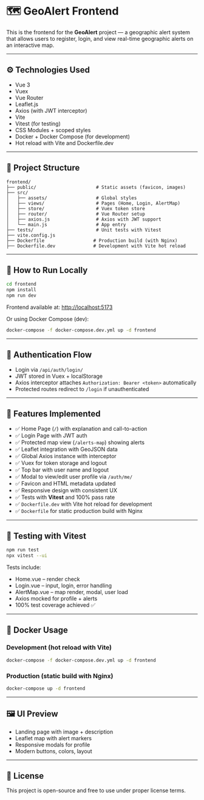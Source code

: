 # 🗺️ GeoAlert Frontend

This is the frontend for the **GeoAlert** project — a geographic alert system that allows users to register, login, and view real-time geographic alerts on an interactive map.

---

## ⚙️ Technologies Used

- Vue 3
- Vuex
- Vue Router
- Leaflet.js
- Axios (with JWT interceptor)
- Vite
- Vitest (for testing)
- CSS Modules + scoped styles
- Docker + Docker Compose (for development)
- Hot reload with Vite and Dockerfile.dev

---

## 📁 Project Structure

```
frontend/
├── public/                      # Static assets (favicon, images)
├── src/
│   ├── assets/                  # Global styles
│   ├── views/                   # Pages (Home, Login, AlertMap)
│   ├── store/                   # Vuex token store
│   ├── router/                  # Vue Router setup
│   ├── axios.js                 # Axios with JWT support
│   └── main.js                  # App entry
├── tests/                       # Unit tests with Vitest
├── vite.config.js
├── Dockerfile                  # Production build (with Nginx)
├── Dockerfile.dev              # Development with Vite hot reload
```

---

## 🚀 How to Run Locally

```bash
cd frontend
npm install
npm run dev
```

Frontend available at: [http://localhost:5173](http://localhost:5173)

Or using Docker Compose (dev):

```bash
docker-compose -f docker-compose.dev.yml up -d frontend
```

---

## 🔐 Authentication Flow

- Login via `/api/auth/login/`
- JWT stored in Vuex + localStorage
- Axios interceptor attaches `Authorization: Bearer <token>` automatically
- Protected routes redirect to `/login` if unauthenticated

---

## 📍 Features Implemented

- ✅ Home Page (`/`) with explanation and call-to-action
- ✅ Login Page with JWT auth
- ✅ Protected map view (`/alerts-map`) showing alerts
- ✅ Leaflet integration with GeoJSON data
- ✅ Global Axios instance with interceptor
- ✅ Vuex for token storage and logout
- ✅ Top bar with user name and logout
- ✅ Modal to view/edit user profile via `/auth/me/`
- ✅ Favicon and HTML metadata updated
- ✅ Responsive design with consistent UX
- ✅ Tests with **Vitest** and 100% pass rate
- ✅ `Dockerfile.dev` with Vite hot reload for development
- ✅ `Dockerfile` for static production build with Nginx

---

## 🧪 Testing with Vitest

```bash
npm run test
npx vitest --ui
```

Tests include:

- Home.vue – render check
- Login.vue – input, login, error handling
- AlertMap.vue – map render, modal, user load
- Axios mocked for profile + alerts
- 100% test coverage achieved ✅

---

## 🐳 Docker Usage

### Development (hot reload with Vite)

```bash
docker-compose -f docker-compose.dev.yml up -d frontend
```

### Production (static build with Nginx)

```bash
docker-compose up -d frontend
```

---

## 🖼️ UI Preview

- Landing page with image + description
- Leaflet map with alert markers
- Responsive modals for profile
- Modern buttons, colors, layout

---

## 📄 License

This project is open-source and free to use under proper license terms.
